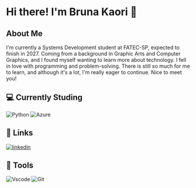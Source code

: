 
# Hi there! I'm Bruna Kaori 👋

## About Me

I'm currently a Systems Development student at FATEC-SP, expected to finish in 2027. Coming from a background in Graphic Arts and Computer Graphics, and I found myself wanting to learn more about technology. I fell in love with programming and problem-solving. There is still so much for me to learn, and although it's a lot, I'm really eager to continue. Nice to meet you!


## 💻 Currently Studing
![Python](https://img.shields.io/badge/python-3670A0?style=for-the-badge&logo=python&logoColor=ffdd54)
![Azure](https://img.shields.io/badge/Azure-blue?style=for-the-badge&logo=microsoft%20azure&logoColor=blue&labelColor=FFFFFF&link=https%3A%2F%2Fimages.app.goo.gl%2FK7PN1jYJd57x4q7A8)



## 🔗 Links

[![linkedin](https://img.shields.io/badge/linkedin-0A66C2?style=for-the-badge&logo=linkedin&logoColor=white)](https://www.linkedin.com/in/bruna-kaori-uehara-4a068135/)



## 🔧 Tools

![Vscode](https://img.shields.io/badge/Vscode-007ACC?style=for-the-badge&logo=visual-studio-code&logoColor=white)
![Git](https://img.shields.io/badge/GIT-E44C30?style=for-the-badge&logo=git&logoColor=white)
